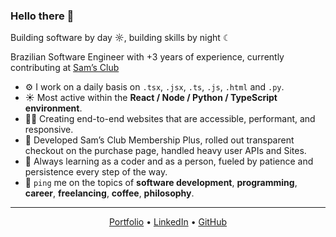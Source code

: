 ### Hello there 👋

Building software by day ☼, building skills by night ☾

Brazilian Software Engineer with +3 years of experience, currently contributing at [Sam’s Club](https://www.google.com/search?q=sams+club&sourceid=chrome&ie=UTF-8&si=APYL9btlBqnnokRD5L6INM8E_sy1u5ZwhtzAxfKz3PBv3UuGm1-OW3lURYLdaNHVjbpJSqbt99MhHs0YwUveDmoA4Vj9kPt0rWlW3vSW595Zs0KlJBoutaI%3D&ictx=1&ved=2ahUKEwj-t4eS6_uMAxUDDrkGHd-DJrwQ_coHegQIJBAB)

- ⚙️ I work on a daily basis on `.tsx`, `.jsx`, `.ts`, `.js`, `.html` and `.py`.
- ☀️ Most active within the **React / Node / Python / TypeScript environment**.
- 👨‍💻 Creating end-to-end websites that are accessible, performant, and responsive.
- 🚀 Developed Sam’s Club Membership Plus, rolled out transparent checkout on the purchase page, handled heavy user APIs and Sites.
- 🌱 Always learning as a coder and as a person, fueled by patience and persistence every step of the way.
- 💬 `ping` me on the topics of **software development**, **programming**, **career**, **freelancing**, **coffee**, **philosophy**.

---

<div align="center">

[Portfolio](https://www.giovannivicentin.com) • [LinkedIn](https://www.linkedin.com/in/giovannivicentin) • [GitHub](https://github.com/giovannivicentin)

</div>
